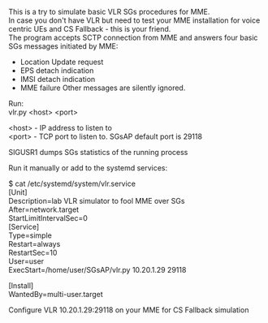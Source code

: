 This is a try to simulate basic VLR SGs procedures for MME.  
In case you don't have VLR but need to test your MME installation for voice centric UEs
and CS Fallback - this is your friend.  
The program accepts SCTP connection from MME and answers four basic SGs messages initiated
by MME:  
- Location Update request
- EPS detach indication
- IMSI detach indication
- MME failure
Other messages are silently ignored.  

Run:  
vlr.py \<host\> \<port\>  

\<host\> - IP address to listen to  
\<port\> - TCP port to listen to. SGsAP default port is 29118  

SIGUSR1 dumps SGs statistics of the running process

Run it manually or add to the systemd services:  
  
$ cat /etc/systemd/system/vlr.service  
 [Unit]  
 Description=lab VLR simulator to fool MME over SGs  
 After=network.target  
 StartLimitIntervalSec=0  
 [Service]  
 Type=simple  
 Restart=always  
 RestartSec=10  
 User=user  
 ExecStart=/home/user/SGsAP/vlr.py 10.20.1.29 29118  
   
 [Install]  
 WantedBy=multi-user.target  
  
Configure VLR 10.20.1.29:29118 on your MME for CS Fallback simulation  

